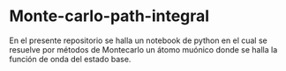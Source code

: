 # Monte-carlo-path-integral

En el presente repositorio se halla un notebook de python en el cual se resuelve por métodos de Montecarlo un átomo muónico donde se halla la función de onda del estado base.
